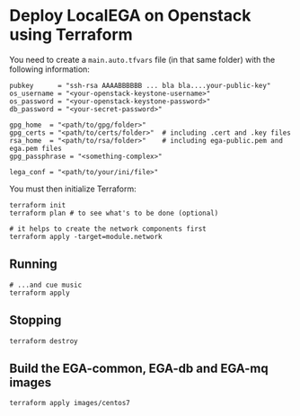 # Deploy LocalEGA on Openstack using Terraform

You need to create a `main.auto.tfvars` file (in that same folder) with the following information:

```
pubkey      = "ssh-rsa AAAABBBBBB ... bla bla....your-public-key"
os_username = "<your-openstack-keystone-username>"
os_password = "<your-openstack-keystone-password>"
db_password = "<your-secret-password>"

gpg_home  = "<path/to/gpg/folder>"
gpg_certs = "<path/to/certs/folder>"  # including .cert and .key files
rsa_home  = "<path/to/rsa/folder>"    # including ega-public.pem and ega.pem files
gpg_passphrase = "<something-complex>"

lega_conf = "<path/to/your/ini/file>"
```

You must then initialize Terraform:

	terraform init
	terraform plan # to see what's to be done (optional)
	
	# it helps to create the network components first
	terraform apply -target=module.network

## Running

	# ...and cue music
	terraform apply
	
## Stopping

	terraform destroy

## Build the EGA-common, EGA-db and EGA-mq images

	terraform apply images/centos7

